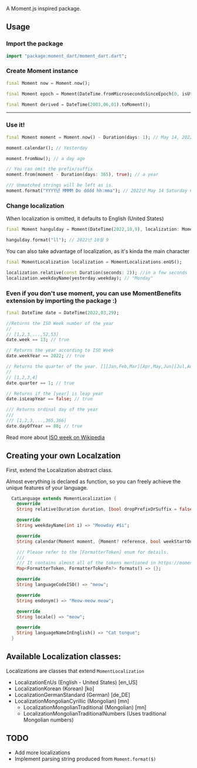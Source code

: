 A Moment.js inspired package.

## Usage

### Import the package

```dart
import "package:moment_dart/moment_dart.dart";
```

### Create Moment instance

```dart
final Moment now = Moment.now();

final Moment epoch = Moment(DateTime.fromMicrosecondsSinceEpoch(0, isUtc: true));

final Moment derived = DateTime(2003,06,01).toMoment();
```
-----

### Use it!
```dart
final Moment moment = Moment.now() - Duration(days: 1); // May 14, 2022

moment.calendar(); // Yesterday

moment.fromNow(); // a day ago

// You can omit the prefix/suffix
moment.from(moment - Duration(days: 365), true); // a year

/// Unmatched strings will be left as is.
moment.format("YYYY년 MMMM Do dddd hh:mma"); // 2022년 May 14 Saturday 08:09pm
```

### Change localization
When localization is omitted, it defaults to English (United States)
```dart
final Moment hangulday = Moment(DateTime(2022,10,9), localization: MomentLocalizations.ko());

hangulday.format("ll"); // 2022년 10월 9
```

You can also take advantage of localization, as it's kinda the main character
```dart
final MomentLocalization localization = MomentLocalizations.enUS();

localization.relative(const Duration(seconds: 2)); //in a few seconds
localization.weekdayName(yesterday.weekday); // "Monday"
```

### Even if you don't use moment, you can use MomentBenefits extension by importing the package :)

```dart
final DateTime date = DateTime(2022,03,29);

//Returns the ISO Week number of the year
//
// [1,2,3,...,52,53]
date.week == 13; // true

// Returns the year according to ISO Week
date.weekYear == 2022; // true

// Returns the quarter of the year. [][Jan,Feb,Mar][Apr,May,Jun][Jul,Aug,Sep][Oct,Nov,Dec]
//
// [1,2,3,4]
date.quarter == 1; // true

// Returns if the [year] is leap year
date.isLeapYear == false; // true

/// Returns ordinal day of the year
/// 
/// [1,2,3,...,365,366]
date.dayOfYear == 88; // true
```

Read more about [ISO week on Wikipedia](https://en.wikipedia.org/wiki/ISO_week_date)

## Creating your own Localzation

First, extend the Localization abstract class.

Almost everything is declared as function, so you can freely achieve the unique features of your language.

```dart
  CatLanguage extends MomentLocalization {
    @override
    String relative(Duration duration, [bool dropPrefixOrSuffix = false]) => "a two meow ago";

    @override
    String weekdayName(int i) => "Meowday #$i";

    @override
    String calendar(Moment moment, {Moment? reference, bool weekStartOnSunday = false, bool omitHours = false}) => "Last Meowday";

    /// Please refer to the [FormatterToken] enum for details.
    /// 
    /// It contains almost all of the tokens mentioned in https://momentjs.com/docs/#/parsing/string-format/
    Map<FormatterToken, FormatterTokenFn?> formats() => {};

    @override
    String languageCodeISO() => "meow";

    @override
    String endonym() => "Meow-meow meow";

    @override
    String locale() => "meow";

    @override
    String languageNameInEnglish() => "Cat tongue";
  }
```

## Available Localization classes:

Localizations are classes that extend `MomentLocalization`

- LocalizationEnUs (English - United States) [en_US]
- LocalizationKorean (Korean) [ko]
- LocalizationGermanStandard (German) [de_DE]
- LocalizationMongolianCyrillic (Mongolian) [mn]
  - LocalizationMongolianTraditional (Mongolian) [mn]
  - LocalizationMongolianTraditionalNumbers (Uses traditional Mongolian numbers)

## TODO

- Add more localizations
- Implement parsing string produced from `Moment.format($)`